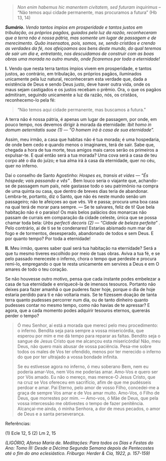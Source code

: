 > *Non enim habemus hic manentem civitatem, sed futuram inquirimus* – “Não temos aqui cidade permanente, mas procuramos a futura” (Hb 13, 14)

***Sumário.** Vendo tantos ímpios em prosperidade e tantos justos em tribulação, os próprios pagãos, guiados pela luz da razão, reconheceram que a terra não é nossa pátria, mas somente um lugar de passagem e de merecimento. Quão insensatos, pois, somos, se, sendo cristãos e crendo as verdades da fé, nos afeiçoamos aos bens deste mundo, do qual teremos de sair um dia e, entretanto, nos descuidamos de construir com as boas obras uma morada no outro mundo, onde ficaremos por toda a eternidade!*

**I.** Vendo que nesta terra tantos ímpios vivem em prosperidade, e tantos justos, ao contrário, em tribulação, os próprios pagãos, iluminados unicamente pela luz natural, reconheceram esta verdade que, dada a existência de Deus e sendo Deus justo, deve haver outra vida, onde os maus sejam castigados e os justos recebam o prêmio. Ora, o que os pagãos admitiram, seguindo unicamente a luz da razão, nós, os cristãos, reconhecemo-lo pela fé:

> “Não temos aqui cidade permanente, mas buscamos a futura.”

A terra não é nossa pátria, é apenas um lugar de passagem, por onde, em pouco tempo, nos devemos dirigir à morada da eternidade: *Ibit homo in domum aeternitatis suae (1) — “O homem irá à casa de sua eternidade”.*

Assim, meu irmão, a casa que habitas não é tua morada; é uma hospedaria, de onde bem cedo e quando menos o imaginares, terá de sair. Sabe que, chegada a hora de tua morte, teus amigos mais caros serão os primeiros a expulsar-te. E qual então será a tua morada? Uma cova será a casa de teu corpo até o dia do juízo; e tua alma irá à casa da eternidade, quer no céu, quer no inferno.

Daí o conselho de Santo Agostinho: *Hospes es, transis et vides — “És hóspede; vais passando e vês”* . Bem louco seria o viajante que, achando-se de passagem num país, nele gastasse todo o seu patrimônio na compra de uma quinta ou casa, que dentro de breves dias teria de abandonar. Lembra-te, portanto, diz o Santo, que não és neste mundo senão um passageiro; não te afeiçoes ao que vês. Vê e passa; procura uma boa casa na qual terá de morar para sempre. — Se te salvares, feliz de ti! Que bela habitação não é o paraíso! Os mais belos palácios dos monarcas não passam de currais em comparação da cidade celeste, única que se possa chamar toda bela: *Urbs perfecti decoris (2) — “Cidade de beleza perfeita”* . Pelo contrário, ai de ti se te condenares! Estarias abismado num mar de fogo e de tormentos, desesperado, abandonado de todos e sem Deus. E por quanto tempo? Por toda a eternidade!

**II.** Meu irmão, queres saber qual será tua habitação na eternidade? Será a que tu mesmo tiveres escolhido por meio de tuas obras. Aviva a tua fé, e se pelo passado mereceste o inferno, chora o tempo que perdeste e procura remi-lo, empregando o que te resta unicamente em servires a Deus e em O amares de todo o teu coração.

Se não houvesse outro motivo, pensa que cada instante podes embelezar a casa de tua eternidade e enriquecê-la de imensos tesouros. Portanto não deixes para fazer amanhã o que puderes fazer hoje, porque o dia de hoje estaria perdido para ti e não voltaria mais. Se te fizessem doação de tanta terra quanto pudesses percorrer num dia, ou de tanto dinheiro quanto pudesses contar no mesmo tempo, como não havias de te apressar? E agora, que a cada momento podes adquirir tesouros eternos, quererás perder o tempo?

> Ó meu Senhor, aí está a morada que mereci pelo meu procedimento: o inferno. Bendita seja para sempre a vossa misericórdia, que esperou por mim e me dá tempo para reparar as faltas. Bendito seja o sangue de Jesus Cristo que me alcançou esta misericórdia! Não, meu Deus, não quero mais abusar de vossa paciência. Pesa-me sobre todos os males de Vos ter ofendido, menos por ter merecido o inferno do que por ter ultrajado a vossa bondade infinita.
>
> Se eu estivesse agora no inferno, ó meu soberano Bem, nem eu poderia amar-Vos, nem Vós me poderias amar. Amo-Vos e quero ser por Vós amado. Eu não o mereço, mas merece-O Jesus Cristo, que na cruz se Vos ofereceu em sacrifício, afim de que me pudésseis perdoar e amar. Pai Eterno, pelo amor de vosso Filho, concedei-me a graça de sempre Vos amar e de Vos amar muito. Amo-Vos, ó Filho de Deus, que morrestes por mim. — Amo-vos, ó Mãe de Deus, que pela vossa intercessão me obtivestes o tempo de fazer penitência. Alcançai-me ainda, ó minha Senhora, a dor de meus pecados, o amor de Deus e a santa perseverança.

Referências:

\(1\) Ecle 12, 5 (2) Lm 2, 15

*(LIGÓRIO, Afonso Maria de. Meditações: Para todos os Dias e Festas do Ano: Tomo III: Desde a Décima Segunda Semana depois de Pentecostes até o fim do ano eclesiástico. Friburgo: Herder & Cia, 1922, p. 157-159)*

